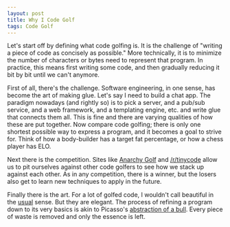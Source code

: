 ```yaml
---
layout: post
title: Why I Code Golf
tags: Code Golf
---
```


Let's start off by defining what code golfing is.  It is the challenge of "writing a piece of code as concisely as possible."  More technically, it is to minimize the number of characters or bytes need to represent that program.  In practice, this means first writing some code, and then gradually reducing it bit by bit until we can't anymore.

First of all, there's the challenge.  Software engineering, in one sense, has become the art of making glue.  Let's say I need to build a chat app.  The paradigm nowadays (and rightly so) is to pick a server, and a pub/sub service, and a web framework, and a templating engine, etc. and write glue that connects them all.  This is fine and there are varying qualities of how these are put together.  Now compare code golfing; there is only one shortest possible way to express a program, and it becomes a goal to strive for.  Think of how a body-builder has a target fat percentage, or how a chess player has ELO.

Next there is the competition.  Sites like [Anarchy Golf](http://golf.shinh.org/) and [/r/tinycode](http://reddit.com/r/tinycode) allow us to pit ourselves against other code golfers to see how we stack up against each other.  As in any competition, there is a winner, but the losers also get to learn new techniques to apply in the future.

Finally there is the art.  For a lot of golfed code, I wouldn't call beautiful in the [usual](http://www.amazon.com/Beautiful-Code-Leading-Programmers-Practice/dp/0596510047) sense.  But they are elegant.  The process of refining a program down to its very basics is akin to Picasso's [abstraction of a bull](http://www.artyfactory.com/art_appreciation/animals_in_art/pablo_picasso.htm).  Every piece of waste is removed and only the essence is left.